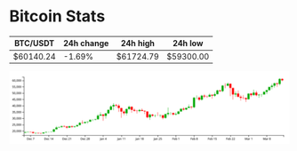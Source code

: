 # Bitcoin Stats

BTC/USDT|24h change|24h high|24h low|
|---|---|---|---|
|$60140.24|-1.69%|$61724.79|$59300.00|

<img src="./chart.svg">
